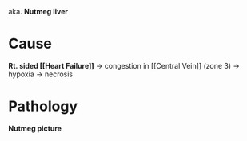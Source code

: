 aka. **Nutmeg liver**

# Cause
**Rt. sided [[Heart Failure]]** -> congestion in [[Central Vein]] (zone 3) -> hypoxia -> necrosis

# Pathology
**Nutmeg picture**